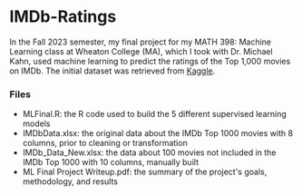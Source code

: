 # IMDb-Ratings
In the Fall 2023 semester, my final project for my MATH 398: Machine Learning class at Wheaton College (MA), which I took with Dr. Michael Kahn, used machine learning to predict the ratings of the Top 1,000 movies on IMDb. The initial dataset was retrieved from [Kaggle](https://www.kaggle.com/datasets/digvijaysinhgohil/imdb-dataset-toprated-films-18982022).

### Files
- MLFinal.R: the R code used to build the 5 different supervised learning models 
- IMDbData.xlsx: the original data about the IMDb Top 1000 movies with 8 columns, prior to cleaning or transformation
- IMDb_Data_New.xlsx: the data about 100 movies not included in the IMDb Top 1000 with 10 columns, manually built
- ML Final Project Writeup.pdf: the summary of the project's goals, methodology, and results
